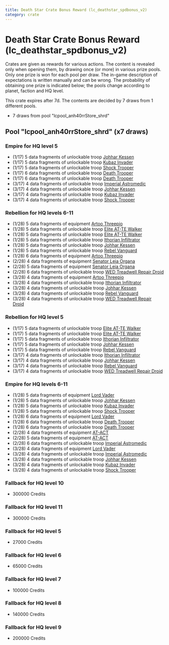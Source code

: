 ```yaml
---
title: Death Star Crate Bonus Reward (lc_deathstar_spdbonus_v2)
category: crate
---
```


# Death Star Crate Bonus Reward (lc_deathstar_spdbonus_v2)

Crates are given as rewards for various actions. The content is revealed only when opening them, by drawing once (or more) in various prize pools. Only one prize is won for each pool per draw. The in-game description of expectations is written manually and can be wrong. The probability of obtaining one prize is indicated below; the pools change according to planet, faction and HQ level.

This crate expires after 7d. The contents are decided by 7 draws from 1 different pools.
  * 7 draws from pool "lcpool_anh40rrStore_shrd"

## Pool "lcpool_anh40rrStore_shrd" (x7 draws)

### Empire for HQ level 5

  * (1/17) 5 data fragments of unlockable troop [Johhar Kessen](EmpireJohhar)
  * (1/17) 5 data fragments of unlockable troop [Kubaz Invader](KubazInvader)
  * (1/17) 5 data fragments of unlockable troop [Shock Trooper](Shock)
  * (1/17) 6 data fragments of unlockable troop [Death Trooper](HeroDeathTrooper)
  * (1/17) 6 data fragments of unlockable troop [Death Trooper](HeroDeathTrooper)
  * (3/17) 4 data fragments of unlockable troop [Imperial Astromedic](R5Medic)
  * (3/17) 4 data fragments of unlockable troop [Johhar Kessen](EmpireJohhar)
  * (3/17) 4 data fragments of unlockable troop [Kubaz Invader](KubazInvader)
  * (3/17) 4 data fragments of unlockable troop [Shock Trooper](Shock)

### Rebellion for HQ levels 6-11

  * (1/28) 5 data fragments of equipment [Artoo  Threepio](eqpRebelArtoo)
  * (1/28) 5 data fragments of unlockable troop [Elite AT-TE Walker](HeroATTE)
  * (1/28) 5 data fragments of unlockable troop [Elite AT-TE Walker](HeroATTE)
  * (1/28) 5 data fragments of unlockable troop [Ithorian Infiltrator](IthorianInfiltrator)
  * (1/28) 5 data fragments of unlockable troop [Johhar Kessen](RebelJohhar)
  * (1/28) 5 data fragments of unlockable troop [Rebel Vanguard](Vanguard)
  * (1/28) 6 data fragments of equipment [Artoo  Threepio](eqpRebelArtoo)
  * (2/28) 4 data fragments of equipment [Senator Leia Organa](eqpRebelDiplomat)
  * (2/28) 5 data fragments of equipment [Senator Leia Organa](eqpRebelDiplomat)
  * (2/28) 6 data fragments of unlockable troop [WED Treadwell Repair Droid](Treadwell)
  * (3/28) 4 data fragments of equipment [Artoo  Threepio](eqpRebelArtoo)
  * (3/28) 4 data fragments of unlockable troop [Ithorian Infiltrator](IthorianInfiltrator)
  * (3/28) 4 data fragments of unlockable troop [Johhar Kessen](RebelJohhar)
  * (3/28) 4 data fragments of unlockable troop [Rebel Vanguard](Vanguard)
  * (3/28) 4 data fragments of unlockable troop [WED Treadwell Repair Droid](Treadwell)

### Rebellion for HQ level 5

  * (1/17) 5 data fragments of unlockable troop [Elite AT-TE Walker](HeroATTE)
  * (1/17) 5 data fragments of unlockable troop [Elite AT-TE Walker](HeroATTE)
  * (1/17) 5 data fragments of unlockable troop [Ithorian Infiltrator](IthorianInfiltrator)
  * (1/17) 5 data fragments of unlockable troop [Johhar Kessen](RebelJohhar)
  * (1/17) 5 data fragments of unlockable troop [Rebel Vanguard](Vanguard)
  * (3/17) 4 data fragments of unlockable troop [Ithorian Infiltrator](IthorianInfiltrator)
  * (3/17) 4 data fragments of unlockable troop [Johhar Kessen](RebelJohhar)
  * (3/17) 4 data fragments of unlockable troop [Rebel Vanguard](Vanguard)
  * (3/17) 4 data fragments of unlockable troop [WED Treadwell Repair Droid](Treadwell)

### Empire for HQ levels 6-11

  * (1/28) 5 data fragments of equipment [Lord Vader](eqpEmpireLordVader)
  * (1/28) 5 data fragments of unlockable troop [Johhar Kessen](EmpireJohhar)
  * (1/28) 5 data fragments of unlockable troop [Kubaz Invader](KubazInvader)
  * (1/28) 5 data fragments of unlockable troop [Shock Trooper](Shock)
  * (1/28) 6 data fragments of equipment [Lord Vader](eqpEmpireLordVader)
  * (1/28) 6 data fragments of unlockable troop [Death Trooper](HeroDeathTrooper)
  * (1/28) 6 data fragments of unlockable troop [Death Trooper](HeroDeathTrooper)
  * (2/28) 4 data fragments of equipment [AT-ACT](eqpEmpireCargoGreatDane)
  * (2/28) 5 data fragments of equipment [AT-ACT](eqpEmpireCargoGreatDane)
  * (2/28) 6 data fragments of unlockable troop [Imperial Astromedic](R5Medic)
  * (3/28) 4 data fragments of equipment [Lord Vader](eqpEmpireLordVader)
  * (3/28) 4 data fragments of unlockable troop [Imperial Astromedic](R5Medic)
  * (3/28) 4 data fragments of unlockable troop [Johhar Kessen](EmpireJohhar)
  * (3/28) 4 data fragments of unlockable troop [Kubaz Invader](KubazInvader)
  * (3/28) 4 data fragments of unlockable troop [Shock Trooper](Shock)

### Fallback for HQ level 10

  * 300000 Credits

### Fallback for HQ level 11

  * 300000 Credits

### Fallback for HQ level 5

  * 27000 Credits

### Fallback for HQ level 6

  * 65000 Credits

### Fallback for HQ level 7

  * 100000 Credits

### Fallback for HQ level 8

  * 140000 Credits

### Fallback for HQ level 9

  * 200000 Credits